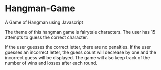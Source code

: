 # Hangman-Game
A Game of Hangman using Javascript

The theme of this hangman game is fairytale characters. The user has 15 attempts to guess the correct character.

If the user guesses the correct letter, there are no penalties. If the user guesses an incorrect letter, the guess count will decrease by one and the incorrect guess will be displayed. The game will also keep track of the number of wins and losses after each round. 
